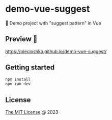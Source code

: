 # demo-vue-suggest

🚁 Demo project with "suggest pattern" in Vue

## Preview 🎉

<https://piecioshka.github.io/demo-vue-suggest/>

## Getting started

```bash
npm install
npm run dev
```

## License

[The MIT License](http://piecioshka.mit-license.org) @ 2023
